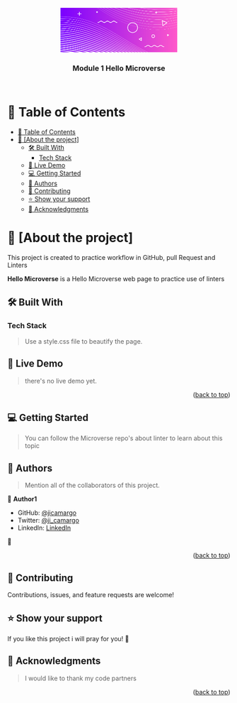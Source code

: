 <a name="readme-top"></a>

<div align="center">
  <img src="cover-image.png" alt="logo" height="100" width="auto" />
  <br/>

  <h3><b>Module 1 Hello Microverse</b></h3>
  <br/>
</div>

<!-- TABLE OF CONTENTS -->

# 📗 Table of Contents
- [📗 Table of Contents](#-table-of-contents)
- [📖 \[About the project\] ](#-about-the-project-)
  - [🛠 Built With ](#-built-with-)
    - [Tech Stack ](#tech-stack-)
  - [🚀 Live Demo ](#-live-demo-)
  - [💻 Getting Started ](#-getting-started-)
  - [👥 Authors ](#-authors-)
  - [🤝 Contributing ](#-contributing-)
  - [⭐️ Show your support ](#️-show-your-support-)
  - [🙏 Acknowledgments ](#-acknowledgments-)

<!-- PROJECT DESCRIPTION -->

# 📖 [About the project] <a name="about-project"></a>

This project is created to practice workflow in GitHub, pull Request and Linters

**Hello Microverse** is a Hello Microverse web page to practice use of linters

## 🛠 Built With <a name="built-with"></a>

### Tech Stack <a name="tech-stack"></a>

> Use a style.css file to beautify the page.


<!-- LIVE DEMO -->

## 🚀 Live Demo <a name="live-demo"></a>

> there's no live demo yet.

<p align="right">(<a href="#readme-top">back to top</a>)</p>

<!-- GETTING STARTED -->

## 💻 Getting Started <a name="getting-started"></a>

> You can follow the Microverse repo's about linter to learn about this topic


<!-- AUTHORS -->

## 👥 Authors <a name="authors"></a>

> Mention all of the collaborators of this project.

👤 **Author1**

- GitHub: [@jicamargo](https://github.com/jicamargo)
- Twitter: [@ji_camargo](https://twitter.com/ji_camargo)
- LinkedIn: [LinkedIn](https://linkedin.com/in/jorgecamargog)

👤 
<p align="right">(<a href="#readme-top">back to top</a>)</p>


## 🤝 Contributing <a name="contributing"></a>

Contributions, issues, and feature requests are welcome!

<!-- SUPPORT -->
## ⭐️ Show your support <a name="support"></a>

If you like this project i will pray for you! 🙏

<!-- ACKNOWLEDGEMENTS -->
## 🙏 Acknowledgments <a name="acknowledgements"></a>

> I would like to thank my code partners

<p align="right">(<a href="#readme-top">back to top</a>)</p>

